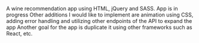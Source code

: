 A wine recommendation app using HTML, jQuery and SASS.
App is in progress
Other additions I would like to implement are animation using CSS, adding error handling and utilizing other endpoints of the API to expand the app
Another goal for the app is duplicate it using other frameworks such as React, etc.
